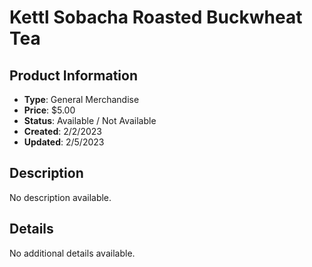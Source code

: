 # Kettl Sobacha Roasted Buckwheat Tea

## Product Information
- **Type**: General Merchandise
- **Price**: $5.00
- **Status**: Available / Not Available
- **Created**: 2/2/2023
- **Updated**: 2/5/2023

## Description
No description available.



## Details
No additional details available.
